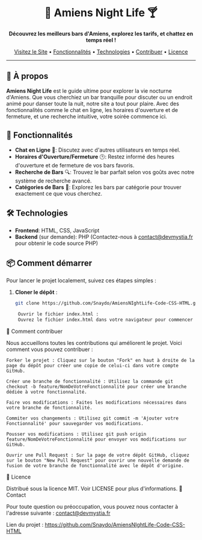 <h1 align="center">🌃 Amiens Night Life 🍸</h1>

<p align="center">
  <strong>Découvrez les meilleurs bars d'Amiens, explorez les tarifs, et chattez en temps réel !</strong>
</p>

<p align="center">
  <a href="https://amiens-night-life.example.com">Visitez le Site</a> •
  <a href="#fonctionnalités">Fonctionnalités</a> •
  <a href="#technologies">Technologies</a> •
  <a href="#comment-contribuer">Contribuer</a> •
  <a href="#licence">Licence</a>
</p>

---

## 🌟 À propos

**Amiens Night Life** est le guide ultime pour explorer la vie nocturne d'Amiens. Que vous cherchiez un bar tranquille pour discuter ou un endroit animé pour danser toute la nuit, notre site a tout pour plaire. Avec des fonctionnalités comme le chat en ligne, les horaires d'ouverture et de fermeture, et une recherche intuitive, votre soirée commence ici.

## 🚀 Fonctionnalités

- **Chat en Ligne** 💬: Discutez avec d'autres utilisateurs en temps réel.
- **Horaires d'Ouverture/Fermeture** 🕒: Restez informé des heures d'ouverture et de fermeture de vos bars favoris.
- **Recherche de Bars** 🔍: Trouvez le bar parfait selon vos goûts avec notre système de recherche avancé.
- **Catégories de Bars** 🍹: Explorez les bars par catégorie pour trouver exactement ce que vous cherchez.

## 🛠 Technologies

- **Frontend**: HTML, CSS, JavaScript
- **Backend** (sur demande): PHP (Contactez-nous à contact@devmystia.fr pour obtenir le code source PHP)

## 📦 Comment démarrer

Pour lancer le projet localement, suivez ces étapes simples :

1. **Cloner le dépôt** :
   ```bash
   git clone https://github.com/Snaydo/AmiensNIghtLife-Code-CSS-HTML.git

    Ouvrir le fichier index.html :
    Ouvrez le fichier index.html dans votre navigateur pour commencer à explorer la vie nocturne d'Amiens.

🤝 Comment contribuer

Nous accueillons toutes les contributions qui améliorent le projet. Voici comment vous pouvez contribuer :

    Forker le projet : Cliquez sur le bouton "Fork" en haut à droite de la page du dépôt pour créer une copie de celui-ci dans votre compte GitHub.

    Créer une branche de fonctionnalité : Utilisez la commande git checkout -b feature/NomDeVotreFonctionnalité pour créer une branche dédiée à votre fonctionnalité.

    Faire vos modifications : Faites les modifications nécessaires dans votre branche de fonctionnalité.

    Commiter vos changements : Utilisez git commit -m 'Ajouter votre Fonctionnalité' pour sauvegarder vos modifications.

    Pousser vos modifications : Utilisez git push origin feature/NomDeVotreFonctionnalité pour envoyer vos modifications sur GitHub.

    Ouvrir une Pull Request : Sur la page de votre dépôt GitHub, cliquez sur le bouton "New Pull Request" pour ouvrir une nouvelle demande de fusion de votre branche de fonctionnalité avec le dépôt d'origine.

📝 Licence

Distribué sous la licence MIT. Voir LICENSE pour plus d'informations.
📩 Contact

Pour toute question ou préoccupation, vous pouvez nous contacter à l'adresse suivante : contact@devmystia.fr

Lien du projet : https://github.com/Snaydo/AmiensNIghtLife-Code-CSS-HTML

